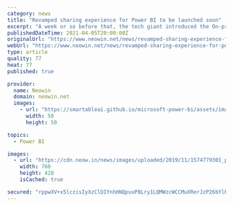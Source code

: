 ```yaml
---
category: news
title: "Revamped sharing experience for Power BI to be launched soon"
excerpt: "A week or so before that, the tech giant introduced the On-premise data gateway update for Power BI, which as usual arrived a little while after the release of the Power BI Desktop update for that month. Today, Power BI Program Manager Sujata Narayana has ..."
publishedDateTime: 2021-04-05T20:00:00Z
originalUrl: "https://www.neowin.net/news/revamped-sharing-experience-for-power-bi-to-be-launched-soon/"
webUrl: "https://www.neowin.net/news/revamped-sharing-experience-for-power-bi-to-be-launched-soon/"
type: article
quality: 77
heat: 77
published: true

provider:
  name: Neowin
  domain: neowin.net
  images:
    - url: "https://smartableai.github.io/microsoft-power-bi/assets/images/organizations/neowin.net-50x50.jpg"
      width: 50
      height: 50

topics:
  - Power BI

images:
  - url: "https://cdn.neow.in/news/images/uploaded/2019/11/1574779301_powerbi1_story.jpg"
    width: 760
    height: 428
    isCached: true

secured: "rppwXV+x5lczisIyXzClDIYnhHNQpuxP8Lry1LQMWzcWCCMuXRerJzP26bYlRA7dlUhuOz4dbBunsDecsFHAZzug5UbuIgDNyxF/fYvx0EfBuKPHtXzS8cWLeqIL0zjYh/A1/WQYWjmyiNaEs/PPygtTtmLP2880BoM8pF8Egxyr55DwuUX1ZeqzeeNoZtatcXAGlUVX6yvVadJIKGqDJlD8s3C7DX8QL/SxJUYxXQmu0r42HP23q3ECXwA+3lrkDUuidXA3piTDPTWkSlKh7yEt9k8IR1Xe0vzT4mN+qmFib6ksdKOPHTWJjMBnd81Vrc+1vIoG7mwMj6AMWCoff+XmXzGtGfumw0dbiTYu01Y=;VW6OrsImRktNrzsog7vpdw=="
---
```


